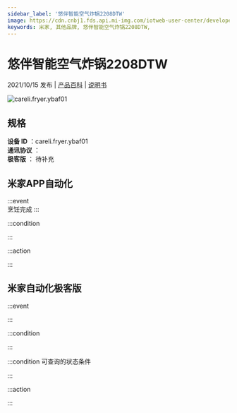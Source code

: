 ```yaml
---
sidebar_label: '悠伴智能空气炸锅2208DTW'
image: https://cdn.cnbj1.fds.api.mi-img.com/iotweb-user-center/developer_1679069183232yUiHymcG.png?GalaxyAccessKeyId=AKVGLQWBOVIRQ3XLEW&Expires=9223372036854775807&Signature=V09FR5OzI1YHHUX1YoEcYC0aXvA=
keywords: 米家, 其他品牌, 悠伴智能空气炸锅2208DTW, 
---
```

# 悠伴智能空气炸锅2208DTW

2021/10/15 发布 | [产品百科](https://home.mi.com/webapp/content/baike/product/index.html?model=careli.fryer.ybaf01/) | [说明书](https://home.mi.com/views/introduction.html?model=careli.fryer.ybaf01&region=cn)

![careli.fryer.ybaf01](https://cdn.cnbj1.fds.api.mi-img.com/iotweb-user-center/developer_1679069183232yUiHymcG.png?GalaxyAccessKeyId=AKVGLQWBOVIRQ3XLEW&Expires=9223372036854775807&Signature=V09FR5OzI1YHHUX1YoEcYC0aXvA=)

## 规格  
> 
**设备 ID** ：careli.fryer.ybaf01  
**通讯协议** ：  
**极客版**  ： 待补充 


## 米家APP自动化  

:::event  
烹饪完成
:::

:::condition  

:::

:::action   

:::

## 米家自动化极客版  

:::event  

:::

:::condition  

:::

:::condition 可查询的状态条件  

:::

:::action  

:::

        
